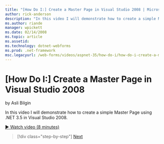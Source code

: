 ```yaml
---
title: "[How Do I:] Create a Master Page in Visual Studio 2008 | Microsoft Docs"
author: rick-anderson
description: "In this video I will demonstrate how to create a simple Master Page using .NET 3.5 in Visual Studio 2008."
ms.author: riande
manager: wpickett
ms.date: 02/14/2008
ms.topic: article
ms.assetid: 
ms.technology: dotnet-webforms
ms.prod: .net-framework
msc.legacyurl: /web-forms/videos/aspnet-35/how-do-i/how-do-i-create-a-master-page-in-visual-studio-2008
---
```

[How Do I:] Create a Master Page in Visual Studio 2008
====================
by Asli Bilgin

In this video I will demonstrate how to create a simple Master Page using .NET 3.5 in Visual Studio 2008.

[&#9654; Watch video (8 minutes)](https://channel9.msdn.com/Blogs/ASP-NET-Site-Videos/how-do-i-create-a-master-page-in-visual-studio-2008)

>[!div class="step-by-step"]
[Next](how-do-i-create-nested-master-page-in-visual-studio-2008.md)